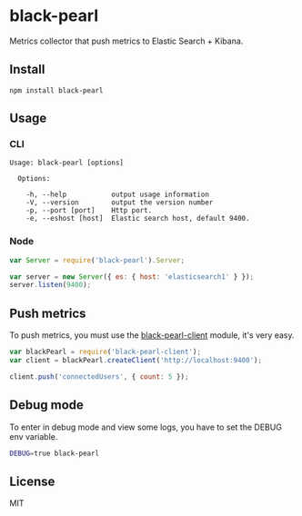# black-pearl

Metrics collector that push metrics to Elastic Search + Kibana.

## Install

```
npm install black-pearl
```

## Usage

### CLI

```
Usage: black-pearl [options]

  Options:

    -h, --help           output usage information
    -V, --version        output the version number
    -p, --port [port]    Http port.
    -e, --eshost [host]  Elastic search host, default 9400.
```

### Node

```javascript
var Server = require('black-pearl').Server;

var server = new Server({ es: { host: 'elasticsearch1' } });
server.listen(9400);
```

## Push metrics

To push metrics, you must use the [black-pearl-client](https://github.com/neoziro/black-pearl-client) module, it's very easy.

```javascript
var blackPearl = require('black-pearl-client');
var client = blackPearl.createClient('http://localhost:9400');

client.push('connectedUsers', { count: 5 });
```

## Debug mode

To enter in debug mode and view some logs, you have to set the DEBUG env variable.

```sh
DEBUG=true black-pearl
```

## License

MIT